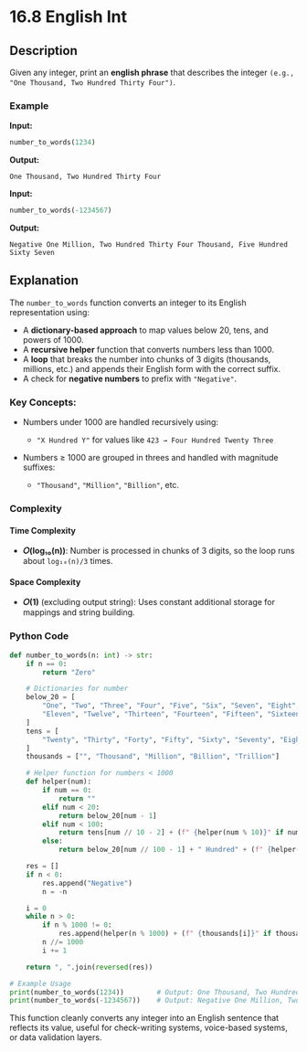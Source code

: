 # 16.8 English Int

## Description

Given any integer, print an **english phrase** that describes the integer `(e.g., "One Thousand, Two Hundred Thirty Four")`.

### Example

**Input:**

```python
number_to_words(1234)
```

**Output:**

```
One Thousand, Two Hundred Thirty Four
```

**Input:**

```python
number_to_words(-1234567)
```

**Output:**

```
Negative One Million, Two Hundred Thirty Four Thousand, Five Hundred Sixty Seven
```

## Explanation

The `number_to_words` function converts an integer to its English representation using:

* A **dictionary-based approach** to map values below 20, tens, and powers of 1000.
* A **recursive helper** function that converts numbers less than 1000.
* A **loop** that breaks the number into chunks of 3 digits (thousands, millions, etc.) and appends their English form with the correct suffix.
* A check for **negative numbers** to prefix with `"Negative"`.

### Key Concepts:

* Numbers under 1000 are handled recursively using:

  * `"X Hundred Y"` for values like `423 → Four Hundred Twenty Three`
* Numbers ≥ 1000 are grouped in threes and handled with magnitude suffixes:

  * `"Thousand"`, `"Million"`, `"Billion"`, etc.

### Complexity

#### Time Complexity

* **𝑂(log₁₀(n))**: Number is processed in chunks of 3 digits, so the loop runs about `log₁₀(n)/3` times.

#### Space Complexity

* **𝑂(1)** (excluding output string): Uses constant additional storage for mappings and string building.

### Python Code

```python
def number_to_words(n: int) -> str:
    if n == 0:
        return "Zero"

    # Dictionaries for number
    below_20 = [
        "One", "Two", "Three", "Four", "Five", "Six", "Seven", "Eight", "Nine", "Ten",
        "Eleven", "Twelve", "Thirteen", "Fourteen", "Fifteen", "Sixteen", "Seventeen", "Eighteen", "Nineteen"
    ]
    tens = [
        "Twenty", "Thirty", "Forty", "Fifty", "Sixty", "Seventy", "Eighty", "Ninety"
    ]
    thousands = ["", "Thousand", "Million", "Billion", "Trillion"]

    # Helper function for numbers < 1000
    def helper(num):
        if num == 0:
            return ""
        elif num < 20:
            return below_20[num - 1]
        elif num < 100:
            return tens[num // 10 - 2] + (f" {helper(num % 10)}" if num % 10 != 0 else "")
        else:
            return below_20[num // 100 - 1] + " Hundred" + (f" {helper(num % 100)}" if num % 100 != 0 else "")

    res = []
    if n < 0:
        res.append("Negative")
        n = -n

    i = 0
    while n > 0:
        if n % 1000 != 0:
            res.append(helper(n % 1000) + (f" {thousands[i]}" if thousands[i] else ""))
        n //= 1000
        i += 1

    return ", ".join(reversed(res))

# Example Usage
print(number_to_words(1234))        # Output: One Thousand, Two Hundred Thirty Four
print(number_to_words(-1234567))    # Output: Negative One Million, Two Hundred Thirty Four Thousand, Five Hundred Sixty Seven
```

This function cleanly converts any integer into an English sentence that reflects its value, useful for check-writing systems, voice-based systems, or data validation layers.
